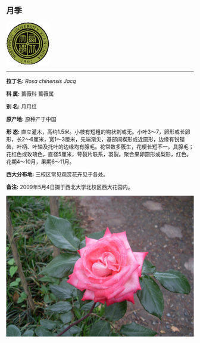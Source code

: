 ## 月季

![西北大学校园网络植物志](../JPG/nwu.gif)

---

**拉丁名:**  _Rosa chinensis Jacq_

**科 属:** 蔷薇科 蔷薇属

**别 名:** 月月红

**原产地:** 原种产于中国

**形  态:** 直立灌木，高约1.5米。小枝有短粗的钩状刺或无。小叶3～7，卵形或长卵形，长2～6厘米，宽1～3厘米，先端渐尖，基部阔楔形或近圆形，边缘有锐锯齿，叶柄、叶轴及托叶的边缘均有腺毛。花常数多簇生，花梗长短不一，具腺毛；花红色或玫瑰色，直径5厘米，萼裂片联系，羽裂。聚合果卵圆形或梨形，红色。花期4～10月，果期6～11月。

**西大分布地:** 三校区常见观赏花卉见于各处。

**备注:** 2009年5月4日摄于西北大学北校区西大花园内。

![月季](../JPG/月季.JPG) 

